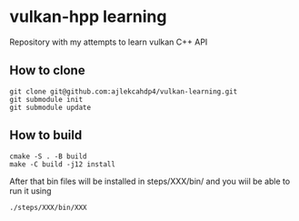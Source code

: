 # vulkan-hpp learning
Repository with my attempts to learn vulkan C++ API

## How to clone
```
git clone git@github.com:ajlekcahdp4/vulkan-learning.git
git submodule init
git submodule update
```
## How to build
```
cmake -S . -B build
make -C build -j12 install
```

After that bin files will be installed in steps/XXX/bin/ and you wiil be able to run it using

```
./steps/XXX/bin/XXX
```